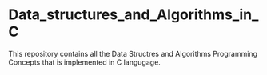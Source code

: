 # Data_structures_and_Algorithms_in_C
This repository contains all the Data Structres and Algorithms Programming Concepts that is implemented in C langugage.
